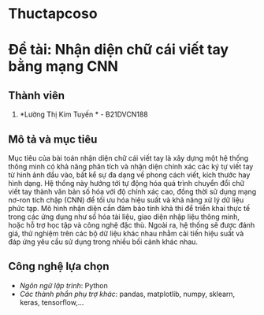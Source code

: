 # Thuctapcoso
# Đề tài: Nhận diện chữ cái viết tay bằng mạng CNN

## Thành viên
1. *Lường Thị Kim Tuyến * - B21DVCN188

## Mô tả và mục tiêu

Mục tiêu của bài toán nhận diện chữ cái viết tay là xây dựng một hệ thống thông minh có khả năng phân tích và nhận diện chính xác các ký tự viết tay từ hình ảnh đầu vào, bất kể sự đa dạng về phong cách viết, kích thước hay hình dạng. Hệ thống này hướng tới tự động hóa quá trình chuyển đổi chữ viết tay thành văn bản số hóa với độ chính xác cao, đồng thời sử dụng mạng nơ-ron tích chập (CNN) để tối ưu hóa hiệu suất và khả năng xử lý dữ liệu phức tạp. Mô hình nhận diện cần đảm bảo tính khả thi để triển khai thực tế trong các ứng dụng như số hóa tài liệu, giao diện nhập liệu thông minh, hoặc hỗ trợ học tập và công nghệ đặc thù. Ngoài ra, hệ thống sẽ được đánh giá, thử nghiệm trên các bộ dữ liệu khác nhau nhằm cải tiến hiệu suất và đáp ứng yêu cầu sử dụng trong nhiều bối cảnh khác nhau.

## Công nghệ lựa chọn
- *Ngôn ngữ lập trình*: Python
- *Các thành phần phụ trợ khác*: pandas, matplotlib, numpy, sklearn, keras, tensorflow,...
